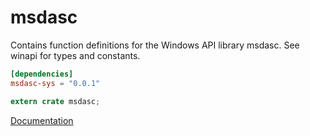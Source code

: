 # msdasc #
Contains function definitions for the Windows API library msdasc. See winapi for types and constants.

```toml
[dependencies]
msdasc-sys = "0.0.1"
```

```rust
extern crate msdasc;
```

[Documentation](https://retep998.github.io/doc/msdasc/)
